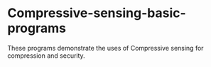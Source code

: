 # Compressive-sensing-basic-programs

These programs demonstrate the uses of  Compressive sensing for compression and security. 
